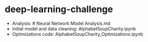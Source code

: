 # deep-learning-challenge

* Analysis: # Neural Network Model Analysis.md
* Initial model and data cleaning: AlphabetSoupCharity.ipynb
* Optimizations code: AlphabetSoupCharity_Optimizations.ipynb
